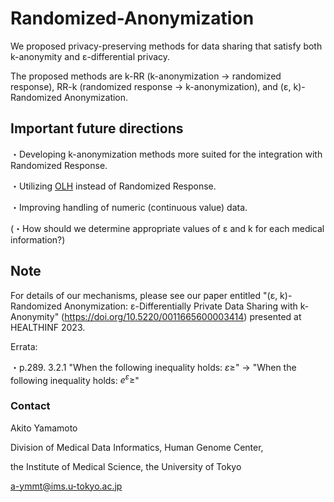 # Randomized-Anonymization

We proposed privacy-preserving methods for data sharing that satisfy both k-anonymity and ε-differential privacy.

The proposed methods are
k-RR (k-anonymization → randomized response), RR-k (randomized response → k-anonymization), and (ε, k)-Randomized Anonymization.

## Important future directions

・Developing k-anonymization methods more suited for the integration with Randomized Response.

・Utilizing [OLH](https://www.usenix.org/system/files/conference/usenixsecurity17/sec17-wang-tianhao.pdf) instead of Randomized Response.

・Improving handling of numeric (continuous value) data.

(・How should we determine appropriate values of ε and k for each medical information?)

## Note

For details of our mechanisms, please see our paper entitled "(ε, k)-Randomized Anonymization: ε-Differentially Private Data Sharing with k-Anonymity" (https://doi.org/10.5220/0011665600003414) presented at HEALTHINF 2023.

Errata:

・p.289. 3.2.1
  "When the following inequality holds: $ε ≥$" → "When the following inequality holds: $e^ε ≥$"

### Contact
Akito Yamamoto

Division of Medical Data Informatics, Human Genome Center,

the Institute of Medical Science, the University of Tokyo

a-ymmt@ims.u-tokyo.ac.jp
